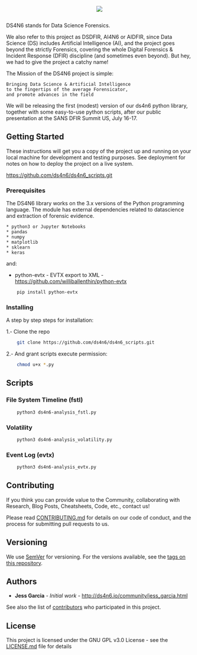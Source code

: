 <!-- PROJECT LOGO -->

<p align="center">
  <a href="http://www.ds4n6.io">
    <img src="http://www.ds4n6.io/images/DS4N6.jpg">
  </a>

<div>
    <a href="https://twitter.com/ds4n6_io"><span class="fa fa-twitter"></span></a>
    <a href="https://www.youtube.com/channel/UC8G86XMS_b4T_hlAP4Puryg/"><span class="fa fa-youtube"></span></a>
    <a href="mailto:ds4n6@one-esecurity.com"><span class="fa fa-envelope"></span></a>
</div>
</p>

<a href="http://ds4n6.io" title=""><img src="http://ds4n6.io/images/logo-s.png" alt="" /></a>

DS4N6 stands for Data Science Forensics.

We also refer to this project as DSDFIR, AI4N6 or AIDFIR, since Data Science (DS) includes Artificial Intelligence (AI), and the project goes beyond the strictly Forensics, covering the whole Digital Forensics & Incident Response (DFIR) discipline (and sometimes even beyond). But hey, we had to give the project a catchy name!

The Mission of the DS4N6 project is simple: 
```
Bringing Data Science & Artificial Intelligence
to the fingertips of the average Forensicator,
and promote advances in the field
```
We will be releasing the first (modest) version of our ds4n6 python library, together with some easy-to-use python scripts, after our public presentation at the SANS DFIR Summit US, July 16-17. 

## Getting Started

These instructions will get you a copy of the project up and running on your local machine for development and testing purposes. See deployment for notes on how to deploy the project on a live system.

https://github.com/ds4n6/ds4n6_scripts.git

### Prerequisites

The DS4N6 library works on the 3.x versions of the Python programming language. The module has external dependencies related to datascience and extraction of forensic evidence.

```
* python3 or Jupyter Notebooks
* pandas
* numpy
* matplotlib
* sklearn
* keras
```
and:
* python-evtx - EVTX export to XML - https://github.com/williballenthin/python-evtx 
```sh
    pip install python-evtx
```

### Installing

A step by step steps for installation:

1.- Clone the repo

```sh
    git clone https://github.com/ds4n6/ds4n6_scripts.git
```

2.- And grant scripts execute permission:

```sh
    chmod u+x *.py
```


## Scripts

### File System Timeline (fstl)
```sh        
    python3 ds4n6-analysis_fstl.py
```
### Volatility
```sh
    python3 ds4n6-analysis_volatility.py
```
### Event Log (evtx)
```sh
    python3 ds4n6-analysis_evtx.py
```
## Contributing

If you think you can provide value to the Community, collaborating with Research, Blog Posts, Cheatsheets, Code, etc., contact us! 

Please read [CONTRIBUTING.md](https://gist.github.com/PurpleBooth/b24679402957c63ec426) for details on our code of conduct, and the process for submitting pull requests to us.

## Versioning

We use [SemVer](http://semver.org/) for versioning. For the versions available, see the [tags on this repository](https://github.com/your/project/tags). 

## Authors

* **Jess Garcia** - *Initial work* - http://ds4n6.io/community/jess_garcia.html

See also the list of [contributors](http://ds4n6.io/community.html) who participated in this project.

## License

This project is licensed under the GNU GPL v3.0  License - see the [LICENSE.md](LICENSE.md) file for details
